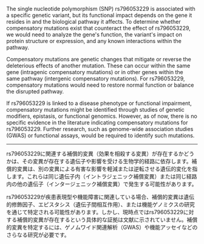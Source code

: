 The single nucleotide polymorphism (SNP) rs796053229 is associated with a specific genetic variant, but its functional impact depends on the gene it resides in and the biological pathway it affects. To determine whether compensatory mutations exist that counteract the effect of rs796053229, we would need to analyze the gene's function, the variant's impact on protein structure or expression, and any known interactions within the pathway.

Compensatory mutations are genetic changes that mitigate or reverse the deleterious effects of another mutation. These can occur within the same gene (intragenic compensatory mutations) or in other genes within the same pathway (intergenic compensatory mutations). For rs796053229, compensatory mutations would need to restore normal function or balance the disrupted pathway.

If rs796053229 is linked to a disease phenotype or functional impairment, compensatory mutations might be identified through studies of genetic modifiers, epistasis, or functional genomics. However, as of now, there is no specific evidence in the literature indicating compensatory mutations for rs796053229. Further research, such as genome-wide association studies (GWAS) or functional assays, would be required to identify such mutations.

---

rs796053229に関連する補償的変異（効果を相殺する変異）が存在するかどうかは、その変異が存在する遺伝子や影響を受ける生物学的経路に依存します。補償的変異は、別の変異による有害な影響を軽減または逆転させる遺伝的変化を指します。これらは同じ遺伝子内（イントラジェニック補償変異）または同じ経路内の他の遺伝子（インタージェニック補償変異）で発生する可能性があります。

rs796053229が疾患表現型や機能障害に関連している場合、補償的変異は遺伝的修飾因子、エピスタシス（遺伝子間相互作用）、または機能ゲノミクスの研究を通じて特定される可能性があります。しかし、現時点ではrs796053229に対する補償的変異が存在するという具体的な証拠は文献に示されていません。補償的変異を特定するには、ゲノムワイド関連解析（GWAS）や機能アッセイなどのさらなる研究が必要です。